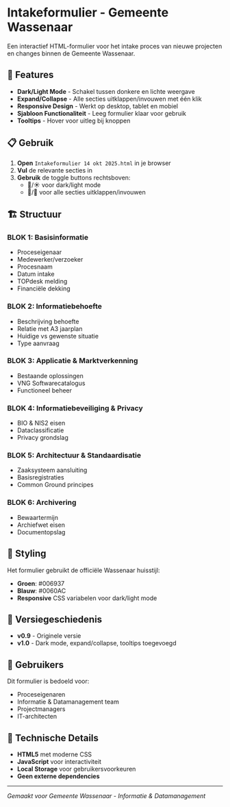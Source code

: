 # Intakeformulier - Gemeente Wassenaar

Een interactief HTML-formulier voor het intake proces van nieuwe projecten en changes binnen de Gemeente Wassenaar.

## 🚀 Features

- **Dark/Light Mode** - Schakel tussen donkere en lichte weergave
- **Expand/Collapse** - Alle secties uitklappen/invouwen met één klik
- **Responsive Design** - Werkt op desktop, tablet en mobiel
- **Sjabloon Functionaliteit** - Leeg formulier klaar voor gebruik
- **Tooltips** - Hover voor uitleg bij knoppen

## 📋 Gebruik

1. **Open** `Intakeformulier 14 okt 2025.html` in je browser
2. **Vul** de relevante secties in
3. **Gebruik** de toggle buttons rechtsboven:
   - 🌙/☀️ voor dark/light mode
   - 📖/📕 voor alle secties uitklappen/invouwen

## 🏗️ Structuur

### BLOK 1: Basisinformatie
- Proceseigenaar
- Medewerker/verzoeker
- Procesnaam
- Datum intake
- TOPdesk melding
- Financiële dekking

### BLOK 2: Informatiebehoefte
- Beschrijving behoefte
- Relatie met A3 jaarplan
- Huidige vs gewenste situatie
- Type aanvraag

### BLOK 3: Applicatie & Marktverkenning
- Bestaande oplossingen
- VNG Softwarecatalogus
- Functioneel beheer

### BLOK 4: Informatiebeveiliging & Privacy
- BIO & NIS2 eisen
- Dataclassificatie
- Privacy grondslag

### BLOK 5: Architectuur & Standaardisatie
- Zaaksysteem aansluiting
- Basisregistraties
- Common Ground principes

### BLOK 6: Archivering
- Bewaartermijn
- Archiefwet eisen
- Documentopslag

## 🎨 Styling

Het formulier gebruikt de officiële Wassenaar huisstijl:
- **Groen**: #006937
- **Blauw**: #0060AC
- **Responsive** CSS variabelen voor dark/light mode

## 📝 Versiegeschiedenis

- **v0.9** - Originele versie
- **v1.0** - Dark mode, expand/collapse, tooltips toegevoegd

## 👥 Gebruikers

Dit formulier is bedoeld voor:
- Proceseigenaren
- Informatie & Datamanagement team
- Projectmanagers
- IT-architecten

## 🔧 Technische Details

- **HTML5** met moderne CSS
- **JavaScript** voor interactiviteit
- **Local Storage** voor gebruikersvoorkeuren
- **Geen externe dependencies**

---

*Gemaakt voor Gemeente Wassenaar - Informatie & Datamanagement*
